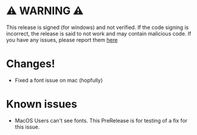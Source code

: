 # ⚠️ WARNING ⚠️
This release is signed (for windows) and not verified. If the code signing is incorrect, the release is said to not work and may contain malicious code. If you have any issues, please report them [here](https://github.com/DarkWolfie-YouTube/twitch-marathon-timer/issues)


# Changes!

- Fixed a font issue on mac (hopfully)


# Known issues

- MacOS Users can't see fonts. 
    This PreRelease is for testing of a fix for this issue.
